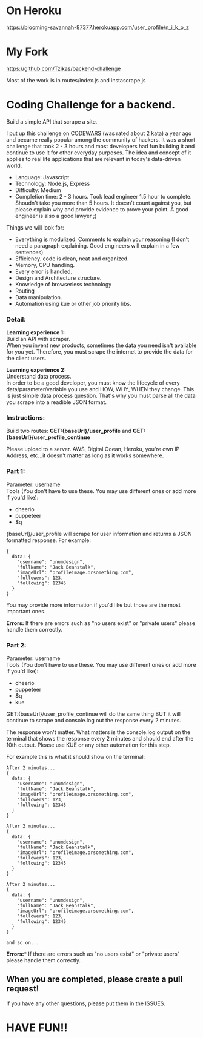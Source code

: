 # On Heroku 
https://blooming-savannah-87377.herokuapp.com/user_profile/n_i_k_o_z
# My Fork 
https://github.com/Tzikas/backend-challenge

Most of the work is in routes/index.js and instascrape.js 

# Coding Challenge for a backend.

Build a simple API that scrape a site.

I put up this challenge on [CODEWARS](http://codewars.com) (was rated about 2 kata) a year ago and became really popular among the community of hackers. It was a short challenge that took 2 - 3 hours and most developers had fun building it and continue to use it for other everyday purposes. The idea and concept of it applies to real life applications that are relevant in today's data-driven world.

- Language: Javascript
- Technology: Node.js, Express
- Difficulty: Medium
- Completion time: 2 - 3 hours. Took lead engineer 1.5 hour to complete. Shoudn't take you more than 5 hours. It doesn't count against you, but please explain why and provide evidence to prove your point. A good engineer is also a good lawyer ;)

Things we will look for:

- Everything is modulized. Comments to explain your reasoning (I don't need a paragraph explaining. Good engineers will explain in a few sentences)
- Efficiency. code is clean, neat and organized.
- Memory, CPU handling.
- Every error is handled.
- Design and Architecture structure.
- Knowledge of browserless technology
- Routing
- Data manipulation.
- Automation using kue or other job priority libs.

### Detail:

**Learning experience 1:**  
Build an API with scraper.  
When you invent new products, sometimes the data you need isn't available for you yet. Therefore, you must scrape the internet to provide the data for the client users.

**Learning experience 2:**  
Understand data process.  
In order to be a good developer, you must know the lifecycle of every data/parameter/variable you use and HOW, WHY, WHEN they change. This is just simple data process question. That's why you must parse all the data you scrape into a readible JSON format.

### Instructions:
Build two routes: **GET:{baseUrl}/user_profile** and **GET:{baseUrl}/user_profile_continue**

Please upload to a server. AWS, Digital Ocean, Heroku, you're own IP Address, etc...it doesn't matter as long as it works somewhere.

### Part 1:
Parameter: username  
Tools (You don't have to use these. You may use different ones or add more if you'd like):  
- cheerio
- puppeteer
- $q

{baseUrl}/user_profile will scrape for user information and returns a JSON formatted response. For example:
```
{
  data: {
    "username": "unumdesign",
    "fullName": "Jack Beanstalk",
    "imageUrl": "profileimage.orsomething.com",
    "followers": 123,
    "following": 12345
  }
}
```
You may provide more information if you'd like but those are the most important ones.

**Errors:**
If there are errors such as "no users exist" or "private users" please handle them correctly.

### Part 2:
Parameter: username  
Tools (You don't have to use these. You may use different ones or add more if you'd like):
- cheerio
- puppeteer
- $q
- kue

GET:{baseUrl}/user_profile_continue will do the same thing BUT it will continue to scrape and console.log out the response every 2 minutes.

The response won't matter. What matters is the console.log output on the terminal that shows the response every 2 minutes and should end after the 10th output. Please use KUE or any other automation for this step.

For example this is what it should show on the terminal:
```
After 2 minutes...
{
  data: {
    "username": "unumdesign",
    "fullName": "Jack Beanstalk",
    "imageUrl": "profileimage.orsomething.com",
    "followers": 123,
    "following": 12345
  }
}

After 2 minutes...
{
  data: {
    "username": "unumdesign",
    "fullName": "Jack Beanstalk",
    "imageUrl": "profileimage.orsomething.com",
    "followers": 123,
    "following": 12345
  }
}

After 2 minutes...
{
  data: {
    "username": "unumdesign",
    "fullName": "Jack Beanstalk",
    "imageUrl": "profileimage.orsomething.com",
    "followers": 123,
    "following": 12345
  }
}

and so on...
```
**Errors:***
If there are errors such as "no users exist" or "private users" please handle them correctly.


## When you are completed, please create a pull request!
If you have any other questions, please put them in the ISSUES.

# HAVE FUN!!
